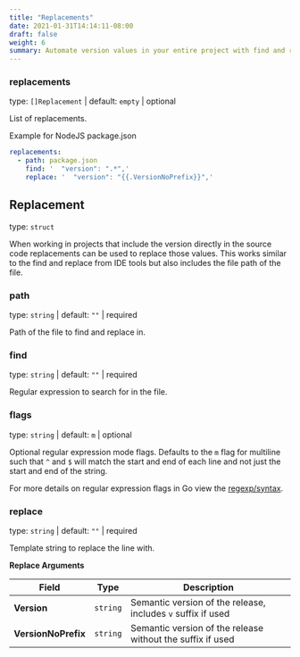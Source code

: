 ```yaml
---
title: "Replacements"
date: 2021-01-31T14:14:11-08:00
draft: false
weight: 6
summary: Automate version values in your entire project with find and replace options.
---
```


### replacements
type: `[]Replacement` | default: `empty` | optional

List of replacements.

Example for NodeJS package.json

```yaml
replacements:
  - path: package.json
    find: '  "version": ".*",'
    replace: '  "version": "{{.VersionNoPrefix}}",'
```

## Replacement
type: `struct`

When working in projects that include the version directly in the source code
replacements can be used to replace those values.
This works similar to the find and replace from IDE tools but also includes the
file path of the file.

### path
type: `string` | default: `""` | required

Path of the file to find and replace in.

### find
type: `string` | default: `""` | required

Regular expression to search for in the file.

### flags
type: `string` | default: `m` | optional

Optional regular expression mode flags.
Defaults to the `m` flag for multiline such that `^` and `$` will match the start
and end of each line and not just the start and end of the string.

For more details on regular expression flags in Go view the
[regexp/syntax](https://pkg.go.dev/regexp/syntax).

### replace
type: `string` | default: `""` | required

Template string to replace the line with.

**Replace Arguments**

| Field | Type | Description |
| --- | --- | --- |
| **Version** | `string` | Semantic version of the release, includes `v` suffix if used |
| **VersionNoPrefix** | `string` | Semantic version of the release without the suffix if used |

